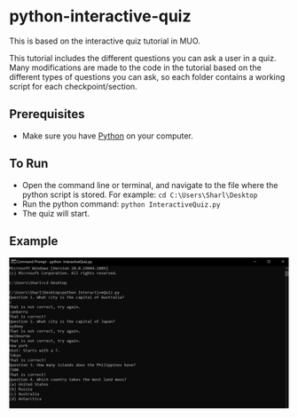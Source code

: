 # python-interactive-quiz

This is based on the interactive quiz tutorial in MUO.

This tutorial includes the different questions you can ask a user in a quiz. Many modifications are made to the code in the tutorial based on the different types of questions you can ask, so each folder contains a working script for each checkpoint/section.

## Prerequisites

- Make sure you have [Python](https://www.python.org/downloads/) on your computer.

## To Run

- Open the command line or terminal, and navigate to the file where the python script is stored. For example: `cd C:\Users\Sharl\Desktop`
- Run the python command: `python InteractiveQuiz.py`
- The quiz will start.

## Example

![alt text](preview-image.jpg)
